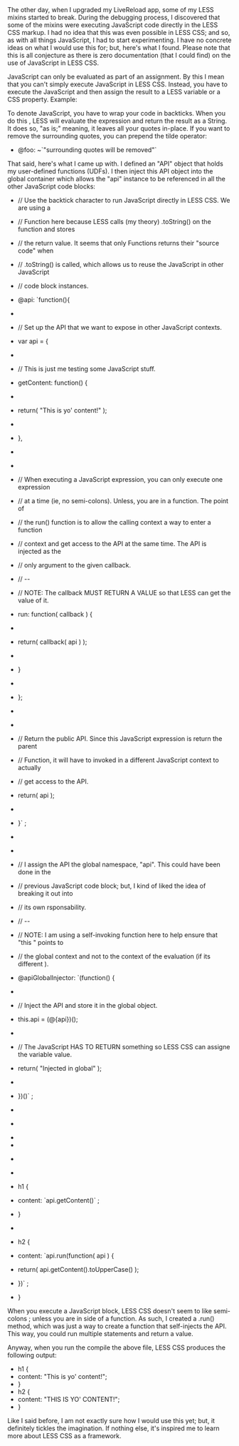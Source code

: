 <article id="blog-post">
The other day, when I upgraded my LiveReload app, some of my LESS mixins
started to break. During the debugging process, I discovered that some of the 
mixins were executing JavaScript code directly in the LESS CSS markup. I had no 
idea that this was even possible in LESS CSS; and so, as with all things 
JavaScript, I had to start experimenting. I have no concrete ideas on what I 
would use this for; but, here's what I found. Please note that this is all 
conjecture as there is zero documentation (that I could find) on the use of 
JavaScript in LESS CSS.

JavaScript can only be evaluated as part of an assignment. By this I mean that
you can't simply execute JavaScript in LESS CSS. Instead, you have to execute 
the JavaScript and then assign the result to a LESS variable or a CSS property. 
Example:



To denote JavaScript, you have to wrap your code in backticks. When you do this
, LESS will evaluate the expression and return the result as a String. It does 
so, "as is;" meaning, it leaves all your quotes in-place. If you want to remove 
the surrounding quotes, you can prepend the tilde operator:



*   @foo: ~\`"surrounding quotes will be removed"\`

That said, here's what I came up with. I defined an "API" object that holds my
user-defined functions (UDFs). I then inject this API object into the global 
container which allows the "api" instance to be referenced in all the other 
JavaScript code blocks:



*   // Use the backtick character to run JavaScript directly in LESS CSS. We
    are using a
   
*   // Function here because LESS calls (my theory) .toString() on the function
    and stores
   
*   // the return value. It seems that only Functions returns their "source
    code" when
   
*   // .toString() is called, which allows us to reuse the JavaScript in other
    JavaScript
   
*   // code block instances.
*   @api: `function(){
*      
    
*   // Set up the API that we want to expose in other JavaScript contexts.
*   var api = {
*      
    
*   // This is just me testing some JavaScript stuff.
*   getContent: function() {
*      
    
*   return( "This is yo' content!" );
*      
    
*   },
*      
    
*      
    
*   // When executing a JavaScript expression, you can only execute one
    expression
   
*   // at a time (ie, no semi-colons). Unless, you are in a function. The point
    of
   
*   // the run() function is to allow the calling context a way to enter a
    function
   
*   // context and get access to the API at the same time. The API is injected
    as the
   
*   // only argument to the given callback.
*   // --
*   // NOTE: The callback MUST RETURN A VALUE so that LESS can get the value of
    it.
   
*   run: function( callback ) {
*      
    
*   return( callback( api ) );
*      
    
*   }
*      
    
*   };
*      
    
*      
    
*   // Return the public API. Since this JavaScript expression is return the
    parent
   
*   // Function, it will have to invoked in a different JavaScript context to
    actually
   
*   // get access to the API.
*   return( api );
*      
    
*   }` ;
*      
    
*      
    
*   // I assign the API the global namespace, "api". This could have been done
    in the
   
*   // previous JavaScript code block; but, I kind of liked the idea of
    breaking it out into
   
*   // its own rsponsability.
*   // --
*   // NOTE: I am using a self-invoking function here to help ensure that "this
    " points to
   
*   // the global context and not to the context of the evaluation (if its
    different
    ).
*   @apiGlobalInjector: `(function() {
*      
    
*   // Inject the API and store it in the global object.
*   this.api = (@{api})();
*      
    
*   // The JavaScript HAS TO RETURN something so LESS CSS can assigne the
    variable value.
   
*   return( "Injected in global" );
*      
    
*   })()` ;
*      
    
*      
    
*   
   
*   
   
*      
    
*      
    
*   h1 {
*   content: \`api.getContent()\` ;
*   }
*      
    
*   h2 {
*   content: `api.run(function( api ) {
*   return( api.getContent().toUpperCase() );
*   })` ;
*   }

When you execute a JavaScript block, LESS CSS doesn't seem to like semi-colons
; unless you are in side of a function. As such, I created a .run() method, 
which was just a way to create a function that self-injects the API. This way, 
you could run multiple statements and return a value.

Anyway, when you run the compile the above file, LESS CSS produces the
following output:



*   h1 {
*   content: "This is yo' content!";
*   }
*   h2 {
*   content: "THIS IS YO' CONTENT!";
*   }

Like I said before, I am not exactly sure how I would use this yet; but, it
definitely tickles the imagination. If nothing else, it's inspired me to learn 
more about LESS CSS as a framework.</article>